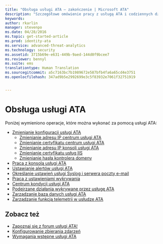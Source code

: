 ```yaml
---
title: "Obsługa usługi ATA — zakończenie | Microsoft ATA"
description: "Szczegółowe omówienie pracy z usługą ATA i codziennych działań."
keywords: 
author: rkarlin
manager: stevenpo
ms.date: 04/28/2016
ms.topic: get-started-article
ms.prod: identity-ata
ms.service: advanced-threat-analytics
ms.technology: security
ms.assetid: 3715b69e-e631-449b-9aed-144d0f9bcee7
ms.reviewer: bennyl
ms.suite: ems
translationtype: Human Translation
ms.sourcegitcommit: a5c7163bc7b1989672e587bfb4fa6a65cd4e3751
ms.openlocfilehash: 347ad9b5e2992699e3c5f83932e7061f32751919


---
```


# Obsługa usługi ATA

Poniżej wymieniono operacje, które można wykonać za pomocą usługi ATA:

- [Zmienianie konfiguracji usługi ATA](modifying-ata-configuration.md)
  - [Zmienianie adresu IP centrum usługi ATA](modifying-ata-config-centerip.md)
  - [Zmienianie certyfikatu centrum usługi ATA](modifying-ata-config-centercert.md)
  - [Zmienianie adresu IP konsoli usługi ATA](modifying-ata-config-consoleip.md)
  - [Zmienianie certyfikatu usług IIS](modifying-ata-config-iiscert.md)
  - [Zmienianie hasła kontrolera domeny](modifying-ata-config-dcpassword.md)
- [Praca z konsolą usługi ATA](working-with-ata-console.md)
- [Ustawianie alertów usługi ATA](setting-ata-alerts.md)
- [Określanie ustawień usługi Syslog i serwera poczty e-mail](setting-syslog-email-server-settings.md)
- [Praca z ustawieniami wykrywania](working-with-detection-settings.md)
- [Centrum kondycji usługi ATA](ata-health-center.md)
- [Podejrzane działania wykrywane przez usługę ATA](working-with-suspicious-activities.md)
- [Zarządzanie bazą danych usługi ATA](ata-database-management.md)
- [Zarządzanie funkcją telemetrii w usłudze ATA](manage-telemetry-settings.md)


## Zobacz też

- [Zapoznaj się z forum usługi ATA!](https://social.technet.microsoft.com/Forums/security/home?forum=mata)
- [Konfigurowanie zbierania zdarzeń](configure-event-collection.md)
- [Wymagania wstępne usługi ATA](/advanced-threat-analytics/plan-design/ata-prerequisites)




<!--HONumber=Jul16_HO3-->


